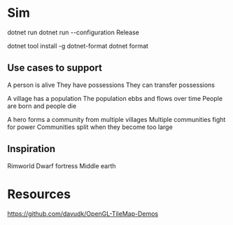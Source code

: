 # Sim

dotnet run
dotnet run --configuration Release

dotnet tool install -g dotnet-format
dotnet format
## Use cases to support

A person is alive
They have possessions
They can transfer possessions

A village has a population
The population ebbs and flows over time
People are born and people die

A hero forms a community from multiple villages
Multiple communities fight for power
Communities split when they become too large

## Inspiration

Rimworld
Dwarf fortress
Middle earth

# Resources

https://github.com/davudk/OpenGL-TileMap-Demos
